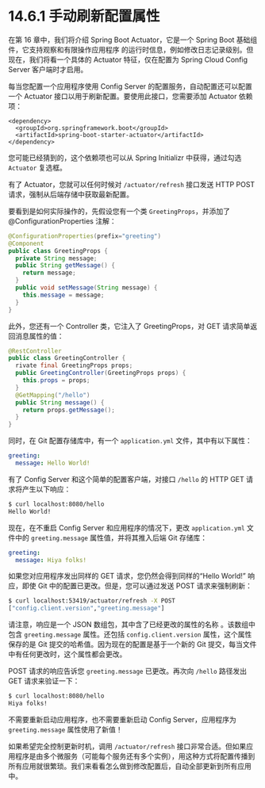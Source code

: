 # 14.6.1 手动刷新配置属性

在第 16 章中，我们将介绍 Spring Boot Actuator，它是一个 Spring Boot 基础组件，它支持观察和有限操作应用程序 的运行时信息，例如修改日志记录级别。但现在，我们将看一个具体的 Actuator 特征，仅在配置为 Spring Cloud Config Server 客户端时才启用。

每当您配置一个应用程序使用 Config Server 的配置服务，自动配置还可以配置一个 Actuator 接口以用于刷新配置。要使用此接口，您需要添加 Actuator 依赖项：

```markup
<dependency>
  <groupId>org.springframework.boot</groupId>
  <artifactId>spring-boot-starter-actuator</artifactId>
</dependency>
```

您可能已经猜到的，这个依赖项也可以从 Spring Initializr 中获得，通过勾选 `Actuator` 复选框。

有了 Actuator，您就可以任何时候对 `/actuator/refresh` 接口发送 HTTP POST 请求，强制从后端存储中获取最新配置。

要看到是如何实际操作的，先假设您有一个类 `GreetingProps`，并添加了 @ConfigurationProperties 注解：

```java
@ConfigurationProperties(prefix="greeting")
@Component
public class GreetingProps {
  private String message;
  public String getMessage() {
    return message;
  }
  public void setMessage(String message) {
    this.message = message;
  }
}
```

此外，您还有一个 Controller 类，它注入了 GreetingProps，对 GET 请求简单返回消息属性的值：

```java
@RestController
public class GreetingController {
  rivate final GreetingProps props;
  public GreetingController(GreetingProps props) {
    this.props = props;
  }
  @GetMapping("/hello")
  public String message() {
    return props.getMessage();
  }
}
```

同时，在 Git 配置存储库中，有一个 `application.yml` 文件，其中有以下属性：

```yaml
greeting:
  message: Hello World!
```

有了 Config Server 和这个简单的配置客户端，对接口 `/hello` 的 HTTP GET 请求将产生以下响应：

```bash
$ curl localhost:8080/hello
Hello World!
```

现在，在不重启 Config Server 和应用程序的情况下，更改 `application.yml` 文件中的 `greeting.message` 属性值，并将其推入后端 Git 存储库：

```yaml
greeting:
  message: Hiya folks!
```

如果您对应用程序发出同样的 GET 请求，您仍然会得到同样的“Hello World!” 响应，即使 Git 中的配置已更改。但是，您可以通过发送 POST 请求来强制刷新：

```bash
$ curl localhost:53419/actuator/refresh -X POST
["config.client.version","greeting.message"]
```

请注意，响应是一个 JSON 数组包，其中含了已经更改的属性的名称 。该数组中包含 `greeting.message` 属性。还包括 `config.client.version` 属性，这个属性保存的是 Git 提交的哈希值。因为现在的配置是基于一个新的 Git 提交，每当文件中有任何更改时，这个属性都会更改。

POST 请求的响应告诉您 `greeting.message` 已更改。再次向 `/hello` 路径发出 GET 请求来验证一下：

```bash
$ curl localhost:8080/hello
Hiya folks!
```

不需要重新启动应用程序，也不需要重新启动 Config Server，应用程序为 `greeting.message` 属性使用了新值！

如果希望完全控制更新时机，调用 `/actuator/refresh` 接口非常合适。但如果应用程序是由多个微服务（可能每个服务还有多个实例），用这种方式将配置传播到所有应用就很繁琐。我们来看看怎么做到修改配置后，自动全部更新到所有应用中。

